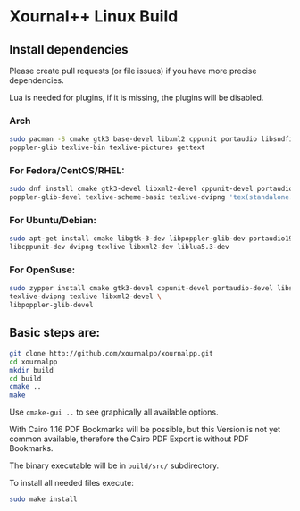 # Xournal++ Linux Build

## Install dependencies

Please create pull requests (or file issues) if you have more precise dependencies.

Lua is needed for plugins, if it is missing, the plugins will be disabled.

### Arch
```bash
sudo pacman -S cmake gtk3 base-devel libxml2 cppunit portaudio libsndfile\ 
poppler-glib texlive-bin texlive-pictures gettext
```

### For Fedora/CentOS/RHEL:
```bash
sudo dnf install cmake gtk3-devel libxml2-devel cppunit-devel portaudio-devel libsndfile-devel \
poppler-glib-devel texlive-scheme-basic texlive-dvipng 'tex(standalone.cls)' gettext
```

### For Ubuntu/Debian:
````bash
sudo apt-get install cmake libgtk-3-dev libpoppler-glib-dev portaudio19-dev libsndfile-dev \
libcppunit-dev dvipng texlive libxml2-dev liblua5.3-dev
````

### For OpenSuse:
```bash
sudo zypper install cmake gtk3-devel cppunit-devel portaudio-devel libsndfile-devel \
texlive-dvipng texlive libxml2-devel \
libpoppler-glib-devel
```


## Basic steps are:
````bash
git clone http://github.com/xournalpp/xournalpp.git
cd xournalpp
mkdir build
cd build
cmake ..
make
````

Use `cmake-gui ..` to see graphically all available options.

With Cairo 1.16 PDF Bookmarks will be possible, but this Version is not yet
common available, therefore the Cairo PDF Export is without PDF Bookmarks.

The binary executable will be in `build/src/` subdirectory.

To install all needed files execute:
```bash
sudo make install
```

